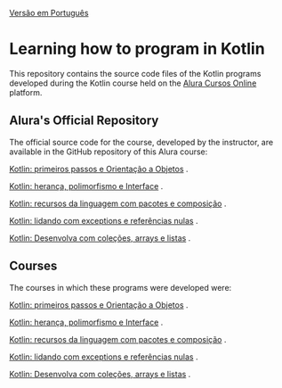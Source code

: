[Versão em Português](README.md)

# Learning how to program in Kotlin

This repository contains the source code files of the Kotlin programs developed
during the Kotlin course held on the [Alura Cursos Online](https://alura.com.br/)
platform.

## Alura's Official Repository

The official source code for the course, developed by the instructor, are available
in the GitHub repository of this Alura course:

[Kotlin: primeiros passos e Orientação a Objetos](https://github.com/alura-cursos/kotlin-introducao-orientacao-a-objetos/)
.

[Kotlin: herança, polimorfismo e Interface](https://github.com/alura-cursos/kotlin-oo-heranca-polimorfismo-interfaces/)
.

[Kotlin: recursos da linguagem com pacotes e composição](https://github.com/alura-cursos/kotlin-pacotes-composicao-objects/)
.

[Kotlin: lidando com exceptions e referências nulas](https://github.com/alura-cursos/kotlin-exceptions-null-safety)
.

[Kotlin: Desenvolva com coleções, arrays e listas](https://github.com/alura-cursos/KotlinCollectionsAlura)
.

## Courses

The courses in which these programs were developed were:

[Kotlin: primeiros passos e Orientação a Objetos](https://cursos.alura.com.br/course/kotlin-orientacao-objetos)
.

[Kotlin: herança, polimorfismo e Interface](https://cursos.alura.com.br/course/kotlin-heranca-polimorfismo-interface)
.

[Kotlin: recursos da linguagem com pacotes e composição](https://cursos.alura.com.br/course/kotlin-recursos-da-linguagem-com-pacotes-e-composicao)
.

[Kotlin: lidando com exceptions e referências nulas](https://cursos.alura.com.br/course/kotlin-exceptions-null-safety)
.

[Kotlin: Desenvolva com coleções, arrays e listas](https://cursos.alura.com.br/course/kotlin-introducao-collections-arrays-listas)
.